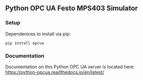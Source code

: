 ## Python OPC UA Festo MPS403 Simulator

### Setup
Dependenices to install via pip:
```
pip install opcua
```

### Documentation
Documentation on this Python OPC UA server is located here: https://python-opcua.readthedocs.io/en/latest/

